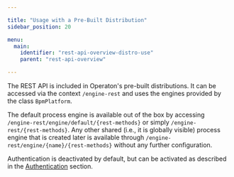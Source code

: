 ```yaml
---

title: "Usage with a Pre-Built Distribution"
sidebar_position: 20

menu:
  main:
    identifier: "rest-api-overview-distro-use"
    parent: "rest-api-overview"

---
```



The REST API is included in Operaton's pre-built distributions.
It can be accessed via the context `/engine-rest` and uses the engines provided by the class `BpmPlatform`.

The default process engine is available out of the box by accessing `/engine-rest/engine/default/{rest-methods}`
or simply `/engine-rest/{rest-methods}`. Any other shared (i.e., it is globally visible) process engine that is created later is available through `/engine-rest/engine/{name}/{rest-methods}` without any further configuration.

Authentication is deactivated by default, but can be activated as described in the [Authentication](../reference/rest/overview/authentication.md) section.
